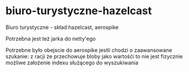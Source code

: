 # biuro-turystyczne-hazelcast
Biuro turystyczne - skład:hazelcast, aerospike

Potrzebna jest też jarka do netty'ego

Potrzebne było obejscie do aerospike jestli chodzi o zaawansowane szukanie:
z racji że przechowuje bloby jako wartośći to nie jest fizycznie możliwe założenie indexu
służącego do wyszukiwania